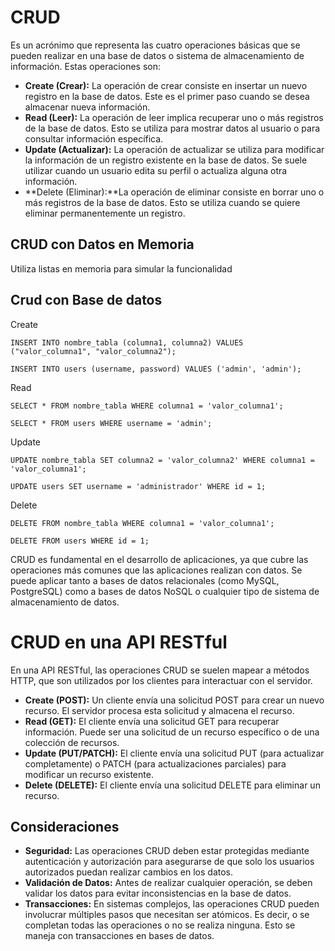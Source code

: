 # CRUD

Es un acrónimo que representa las cuatro operaciones básicas que se pueden realizar en una base de datos o sistema de almacenamiento de información. Estas operaciones son:

- **Create (Crear):** La operación de crear consiste en insertar un nuevo registro en la base de datos. Este es el primer paso cuando se desea almacenar nueva información.
- **Read (Leer):** La operación de leer implica recuperar uno o más registros de la base de datos. Esto se utiliza para mostrar datos al usuario o para consultar información específica.
- **Update (Actualizar):** La operación de actualizar se utiliza para modificar la información de un registro existente en la base de datos. Se suele utilizar cuando un usuario edita su perfil o actualiza alguna otra información.
- **Delete (Eliminar):**La operación de eliminar consiste en borrar uno o más registros de la base de datos. Esto se utiliza cuando se quiere eliminar permanentemente un registro.

## CRUD con Datos en Memoria

Utiliza listas en memoria para simular la funcionalidad

## Crud con Base de datos

Create

```
INSERT INTO nombre_tabla (columna1, columna2) VALUES ("valor_columna1", "valor_columna2");
```

```
INSERT INTO users (username, password) VALUES ('admin', 'admin');
```


Read

```
SELECT * FROM nombre_tabla WHERE columna1 = 'valor_columna1';
```

```
SELECT * FROM users WHERE username = 'admin';
```

Update

```
UPDATE nombre_tabla SET columna2 = 'valor_columna2' WHERE columna1 = 'valor_columna1';
```

```
UPDATE users SET username = 'administrador' WHERE id = 1;
```

Delete

```
DELETE FROM nombre_tabla WHERE columna1 = 'valor_columna1';
```

```
DELETE FROM users WHERE id = 1;
```

CRUD es fundamental en el desarrollo de aplicaciones, ya que cubre las operaciones más comunes que las aplicaciones realizan con datos. Se puede aplicar tanto a bases de datos relacionales (como MySQL, PostgreSQL) como a bases de datos NoSQL o cualquier tipo de sistema de almacenamiento de datos.

# CRUD en una API RESTful

En una API RESTful, las operaciones CRUD se suelen mapear a métodos HTTP, que son utilizados por los clientes para interactuar con el servidor.

- **Create (POST):** Un cliente envía una solicitud POST para crear un nuevo recurso. El servidor procesa esta solicitud y almacena el recurso.
- **Read (GET):** El cliente envía una solicitud GET para recuperar información. Puede ser una solicitud de un recurso específico o de una colección de recursos.
- **Update (PUT/PATCH):** El cliente envía una solicitud PUT (para actualizar completamente) o PATCH (para actualizaciones parciales) para modificar un recurso existente.
- **Delete (DELETE):** El cliente envía una solicitud DELETE para eliminar un recurso.

## Consideraciones

- **Seguridad:** Las operaciones CRUD deben estar protegidas mediante autenticación y autorización para asegurarse de que solo los usuarios autorizados puedan realizar cambios en los datos.
- **Validación de Datos:** Antes de realizar cualquier operación, se deben validar los datos para evitar inconsistencias en la base de datos.
- **Transacciones:** En sistemas complejos, las operaciones CRUD pueden involucrar múltiples pasos que necesitan ser atómicos. Es decir, o se completan todas las operaciones o no se realiza ninguna. Esto se maneja con transacciones en bases de datos.